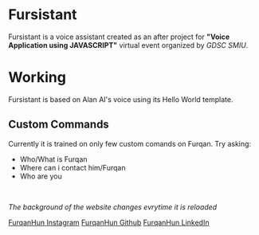 # Fursistant
Fursistant is a voice assistant created as an after project for **"Voice Application using JAVASCRIPT"** virtual event organized by *GDSC SMIU*.

# Working
Fursistant is based on Alan AI's voice using its Hello World template.

## Custom Commands
Currently it is trained on only few custom comands on Furqan. Try asking:
- Who/What is Furqan
- Where can i contact him/Furqan
- Who are you
<br>

*The background of the website changes evrytime it is reloaded*

[FurqanHun Instagram](https://www.instagram.com/furqan_hi_hun "Follow me on insta ;)")
[FurqanHun Github](https://github.com/FurqanHun "Follow my Github profile")
[FurqanHun LinkedIn](https://www.linkedin.com/in/FurqanHun "Connect with me on LinkedIn")